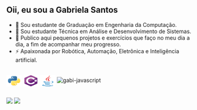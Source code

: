 ## Oii, eu sou a Gabriela Santos

- 🌱 Sou estudante de Graduação em Engenharia da Computação.
- 🌱 Sou estudante Técnica em Análise e Desenvolvimento de Sistemas.
- 🔭 Publico aqui pequenos projetos e exercícios que faço no meu dia a dia, a fim de acompanhar meu progresso.
- ⚡ Apaixonada por Robótica, Automação, Eletrônica e Inteligência artificial.

<div style="display: inline_block"><br>
  <img align="center" alt="gabi-Python" height="30" width="40"
  src="https://raw.githubusercontent.com/devicons/devicon/master/icons/python/python-original.svg">
  <img align="center" alt="gabi-Csharp" height="30" width="40" src="https://raw.githubusercontent.com/devicons/devicon/master/icons/csharp/csharp-original.svg">
  <img align="center" alt="gabi-Java" height="30" width="40" src="https://raw.githubusercontent.com/devicons/devicon/master/icons/java/java-original.svg">  
  <img aling="center" alt="gabi-javascript" height="30" width="40" src="https://img.shields.io/badge/JavaScript-F7DF1E?style=for-the-badge&logo=javascript&logoColor=black"
  
</div>

##

<div> 
  <a href="https://instagram.com/gabivitoriax_" target="_blank"><img src="https://img.shields.io/badge/-Instagram-%23E4405F?style=for-the-badge&logo=instagram&logoColor=white" target="_blank"></a> 
  <a href="https://www.linkedin.com/in/gabriela-santos-11a1931b7/" target="_blank"><img src="https://img.shields.io/badge/-LinkedIn-%230077B5?style=for-the-badge&logo=linkedin&logoColor=white" target="_blank"></a>      
</div>


  

